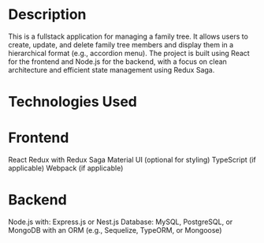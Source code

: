# Description
This is a fullstack application for managing a family tree. It allows users to create, update, and delete family tree members and display them in a hierarchical format (e.g., accordion menu). The project is built using React for the frontend and Node.js for the backend, with a focus on clean architecture and efficient state management using Redux Saga.

# Technologies Used
# Frontend
React
Redux with Redux Saga
Material UI (optional for styling)
TypeScript (if applicable)
Webpack (if applicable)
# Backend
Node.js with:
Express.js or Nest.js
Database:
MySQL, PostgreSQL, or MongoDB with an ORM (e.g., Sequelize, TypeORM, or Mongoose)
